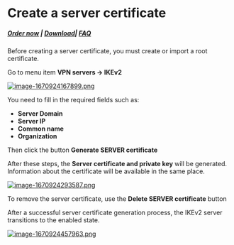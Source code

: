 # Create a server certificate

##### [Order now](https://panel.puqcloud.com/index.php?rp=/store/puqvpn) | [Download](https://download.puqcloud.com/cp/puqvpncp/)| [FAQ](https://faq.puqcloud.com)

<p class="callout info">Before creating a server certificate, you must create or import a root certificate.</p>

Go to menu item **VPN servers -&gt; IKEv2**

[![image-1670924167899.png](https://doc.puq.info/uploads/images/gallery/2022-12/scaled-1680-/image-1670924167899.png)](https://doc.puq.info/uploads/images/gallery/2022-12/image-1670924167899.png)

You need to fill in the required fields such as:

- **Server Domain**
- **Server IP**
- **Common name**
- **Organization**

Then click the button **Generate SERVER certificate**

After these steps, the **Server certificate and private key** will be generated.  
Information about the certificate will be available in the same place.

[![image-1670924293587.png](https://doc.puq.info/uploads/images/gallery/2022-12/scaled-1680-/image-1670924293587.png)](https://doc.puq.info/uploads/images/gallery/2022-12/image-1670924293587.png)

To remove the server certificate, use the **Delete SERVER certificate** button

After a successful server certificate generation process, the IKEv2 server transitions to the enabled state.

[![image-1670924457963.png](https://doc.puq.info/uploads/images/gallery/2022-12/scaled-1680-/image-1670924457963.png)](https://doc.puq.info/uploads/images/gallery/2022-12/image-1670924457963.png)